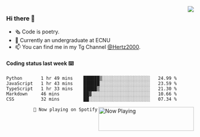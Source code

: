 <img  align="right" src="https://github-readme-stats.vercel.app/api?username=BillChen2K&show_icons=true&count_private=true&hide_title=true">

### Hi there 👋

- 🗞 Code is poetry.
- 🌱 Currently an undergraduate at ECNU
- 📫 You can find me in my Tg Channel [@Hertz2000](https://t.me/Hertz2000).

#### Coding status last week ⌨️

<!--START_SECTION:waka-->
```text
Python       1 hr 49 mins    ██████▒░░░░░░░░░░░░░░░░░░   24.99 % 
JavaScript   1 hr 43 mins    ██████░░░░░░░░░░░░░░░░░░░   23.59 % 
TypeScript   1 hr 33 mins    █████▒░░░░░░░░░░░░░░░░░░░   21.30 % 
Markdown     46 mins         ██▓░░░░░░░░░░░░░░░░░░░░░░   10.66 % 
CSS          32 mins         ██░░░░░░░░░░░░░░░░░░░░░░░   07.34 % 
```
<!--END_SECTION:waka-->


<div>
<a href="https://spotify-now-playing.billchen2k.vercel.app/now-playing?open">
   <img align="right" src="https://spotify-now-playing.billchen2k.vercel.app/now-playing" width="256" height="64" alt="Now Playing">
</a>
</div>

<div>
<p align="right"><code>🎵 Now playing on Spotify</code></p>
</div>

<!--
**BillChen2K/BillChen2K** is a ✨ _special_ ✨ repository because its `README.md` (this file) appears on your GitHub profile.

Here are some ideas to get you started:

- 🔭 I’m currently working on ...
- 🌱 I’m currently learning ...
- 👯 I’m looking to collaborate on ...
- 🤔 I’m looking for help with ...
- 💬 Ask me about ...
- 📫 How to reach me: ...
- 😄 Pronouns: ...
- ⚡ Fun fact: ...
-->
